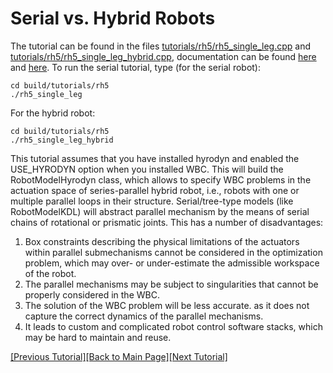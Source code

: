 # Serial vs. Hybrid Robots

The tutorial can be found in the files [tutorials/rh5/rh5_single_leg.cpp](https://github.com/ARC-OPT/wbc/blob/master/tutorials/rh5/rh5_single_leg.cpp) and [tutorials/rh5/rh5_single_leg_hybrid.cpp](https://github.com/ARC-OPT/wbc/blob/master/tutorials/rh5/rh5_single_leg_hybrid.cpp), documentation can be found [here](https://arc-opt.github.io/wbc/rh5__single__leg_8cpp.html) and [here](https://arc-opt.github.io/wbc/rh5__single__leg__hybrid_8cpp.html).
To run the serial tutorial, type (for the serial robot):
```
cd build/tutorials/rh5
./rh5_single_leg
```
For the hybrid robot:
```
cd build/tutorials/rh5
./rh5_single_leg_hybrid
```

This tutorial assumes that you have installed hyrodyn and enabled the USE_HYRODYN option when you installed WBC. This will build the RobotModelHyrodyn class, which allows to specify WBC problems in the actuation space of series-parallel hybrid robot, i.e., robots with one or multiple parallel loops in their structure. Serial/tree-type models (like RobotModelKDL) will abstract parallel mechanism by the means of serial chains of rotational or prismatic joints. This has a number of disadvantages:
1) Box constraints describing the physical limitations of
the actuators within parallel submechanisms cannot be
considered in the optimization problem, which may
over- or under-estimate the admissible workspace of
the robot.
2) The parallel mechanisms may be subject to singularities that cannot be properly considered in the WBC.
3) The solution of the WBC problem will be less accurate.
as it does not capture the correct dynamics of the
parallel mechanisms.
4) It leads to custom and complicated robot control software stacks, which may be hard to maintain and reuse.

[[Previous Tutorial]](https://arc-opt.github.io/Documentation/tutorials/vel_task_hierarchies.html)[[Back to Main Page]](https://arc-opt.github.io/Documentation)[[Next Tutorial]](https://arc-opt.github.io/Documentation/tutorials/vel_floating_base_robots.html)
